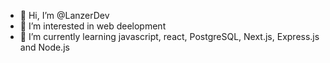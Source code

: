 - 👋 Hi, I’m @LanzerDev
- 👀 I’m interested in web deelopment
- 🌱 I’m currently learning javascript, react, PostgreSQL, Next.js, Express.js and Node.js
